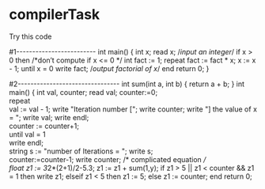 # compilerTask
Try this code

#1-------------------------
int main()
{
int x;
read x; /*input an integer*/
if x > 0 then /*don’t compute if x <= 0 */
int fact := 1;
repeat
fact := fact * x;
x := x - 1;
until x = 0
write fact; /*output factorial of x*/
end
return 0;
}

#2--------------------------------
int sum(int a, int b)
{
	return a + b;
}
int main()
{
int val, counter;
read val;
counter:=0;                                                                                
repeat                                                                                
val := val - 1;
write "Iteration number [";
write counter;
write "] the value of x = ";
write val;
write endl;                          
counter := counter+1;                                                      
until val = 1                                                                                  
write endl;                                                                                
string s := "number of Iterations = ";
write s;                                                                                
counter:=counter-1;
write counter;
/* complicated equation */    
float z1 := 3*2*(2+1)/2-5.3;
z1 := z1 + sum(1,y);
if  z1 > 5 || z1 < counter && z1 = 1 then 
write z1;
elseif z1 < 5 then
	z1 := 5;
else
         z1 := counter;
end
return 0;
